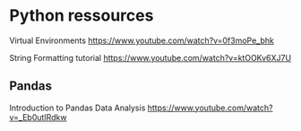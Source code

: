 # Python ressources

Virtual Environments https://www.youtube.com/watch?v=0f3moPe_bhk

String Formatting tutorial https://www.youtube.com/watch?v=ktOOKv6XJ7U

## Pandas

Introduction to Pandas Data Analysis https://www.youtube.com/watch?v=_Eb0utIRdkw